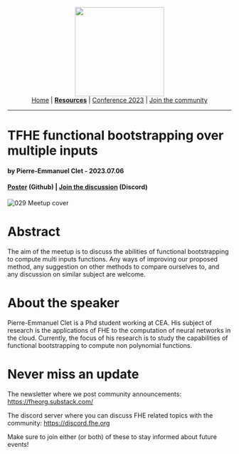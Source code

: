 <!-- Main header navigation -->
<p align="center">
  <img width="200" src="https://user-images.githubusercontent.com/5758427/180978488-db825482-5a58-4c7c-9589-c494a6f0be04.png"><br/>
  <a href="https://fhe-org.github.io">Home</a> | <a href="https://fhe-org.github.io/resources"><b>Resources</b></a> | <a href="https://fhe-org.github.io/conferences/conference-2023/home">Conference 2023</a> | <a href="https://fhe-org.github.io/community">Join the community</a>
</p>
<hr/>
<!-- /Main header navigation -->

# TFHE functional bootstrapping over multiple inputs
#### by Pierre-Emmanuel Clet - 2023.07.06
#### <!--<a href="">Video recording</a> (Youtube) | <a href="">Slides</a> (Github) |--> <a href="https://github.com/FHE-org/fhe-org.github.io/files/11721204/TFHE.functional.bootstrapping.over.multiple.inputs.pdf">Poster</a> (Github) | <a href="https://discord.fhe.org">Join the discussion</a> (Discord)

![029 Meetup cover](https://github.com/FHE-org/fhe-org.github.io/assets/37557436/1dc3c37d-463f-46de-a568-13c19fafb5a9)

# Abstract

The aim of the meetup is to discuss the abilities of functional bootstrapping to compute multi inputs functions. Any ways of improving our proposed method, any suggestion on other methods to compare ourselves to, and any discussion on similar subject are welcome.

# About the speaker

Pierre-Emmanuel Clet is a Phd student working at CEA. His subject of research is the applications of FHE to the computation of neural networks in the cloud. Currently, the focus of his research is to study the capabilities of functional bootstrapping to compute non polynomial functions. 

# Never miss an update

The newsletter where we post community announcements: https://fheorg.substack.com/

The discord server where you can discuss FHE related topics with the community: https://discord.fhe.org

Make sure to join either (or both) of these to stay informed about future events!
